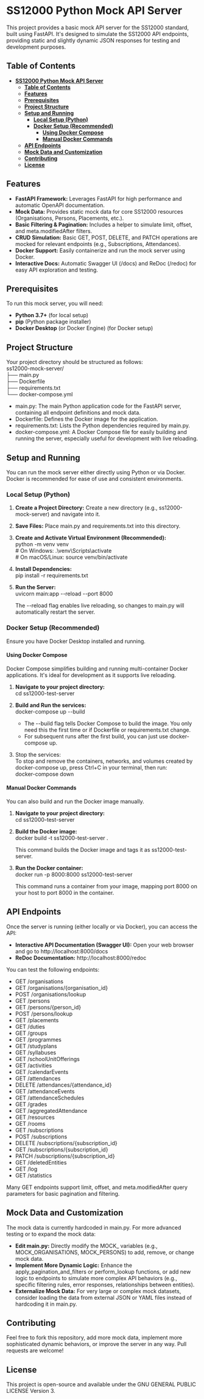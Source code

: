 # **SS12000 Python Mock API Server**

This project provides a basic mock API server for the SS12000 standard, built using FastAPI. It's designed to simulate the SS12000 API endpoints, providing static and slightly dynamic JSON responses for testing and development purposes.

## **Table of Contents**

- [**SS12000 Python Mock API Server**](#ss12000-python-mock-api-server)
  - [**Table of Contents**](#table-of-contents)
  - [**Features**](#features)
  - [**Prerequisites**](#prerequisites)
  - [**Project Structure**](#project-structure)
  - [**Setup and Running**](#setup-and-running)
    - [**Local Setup (Python)**](#local-setup-python)
    - [**Docker Setup (Recommended)**](#docker-setup-recommended)
      - [**Using Docker Compose**](#using-docker-compose)
      - [**Manual Docker Commands**](#manual-docker-commands)
  - [**API Endpoints**](#api-endpoints)
  - [**Mock Data and Customization**](#mock-data-and-customization)
  - [**Contributing**](#contributing)
  - [**License**](#license)

## **Features**

* **FastAPI Framework:** Leverages FastAPI for high performance and automatic OpenAPI documentation.  
* **Mock Data:** Provides static mock data for core SS12000 resources (Organisations, Persons, Placements, etc.).  
* **Basic Filtering & Pagination:** Includes a helper to simulate limit, offset, and meta.modifiedAfter filters.  
* **CRUD Simulation:** Basic GET, POST, DELETE, and PATCH operations are mocked for relevant endpoints (e.g., Subscriptions, Attendances).  
* **Docker Support:** Easily containerize and run the mock server using Docker.  
* **Interactive Docs:** Automatic Swagger UI (/docs) and ReDoc (/redoc) for easy API exploration and testing.

## **Prerequisites**

To run this mock server, you will need:

* **Python 3.7+** (for local setup)  
* **pip** (Python package installer)  
* **Docker Desktop** (or Docker Engine) (for Docker setup)

## **Project Structure**

Your project directory should be structured as follows:  
ss12000-mock-server/  
├── main.py  
├── Dockerfile  
├── requirements.txt  
└── docker-compose.yml

* main.py: The main Python application code for the FastAPI server, containing all endpoint definitions and mock data.  
* Dockerfile: Defines the Docker image for the application.  
* requirements.txt: Lists the Python dependencies required by main.py.  
* docker-compose.yml: A Docker Compose file for easily building and running the server, especially useful for development with live reloading.

## **Setup and Running**

You can run the mock server either directly using Python or via Docker. Docker is recommended for ease of use and consistent environments.

### **Local Setup (Python)**

1. **Create a Project Directory:** Create a new directory (e.g., ss12000-mock-server) and navigate into it.  
2. **Save Files:** Place main.py and requirements.txt into this directory.  
3. **Create and Activate Virtual Environment (Recommended):**  
   python \-m venv venv  
   \# On Windows: .\\venv\\Scripts\\activate  
   \# On macOS/Linux: source venv/bin/activate

4. **Install Dependencies:**  
   pip install \-r requirements.txt

5. **Run the Server:**  
   uvicorn main:app \--reload \--port 8000

   The \--reload flag enables live reloading, so changes to main.py will automatically restart the server.

### **Docker Setup (Recommended)**

Ensure you have Docker Desktop installed and running.

#### **Using Docker Compose**

Docker Compose simplifies building and running multi-container Docker applications. It's ideal for development as it supports live reloading.

1. **Navigate to your project directory:**  
   cd ss12000-test-server

2. **Build and Run the services:**  
   docker-compose up \--build

   * The \--build flag tells Docker Compose to build the image. You only need this the first time or if Dockerfile or requirements.txt change.  
   * For subsequent runs after the first build, you can just use docker-compose up.  
3. Stop the services:  
   To stop and remove the containers, networks, and volumes created by docker-compose up, press Ctrl+C in your terminal, then run:  
   docker-compose down

#### **Manual Docker Commands**

You can also build and run the Docker image manually.

1. **Navigate to your project directory:**  
   cd ss12000-test-server

2. **Build the Docker image:**  
   docker build \-t ss12000-test-server .

   This command builds the Docker image and tags it as ss12000-test-server.  
3. **Run the Docker container:**  
   docker run \-p 8000:8000 ss12000-test-server

   This command runs a container from your image, mapping port 8000 on your host to port 8000 in the container.

## **API Endpoints**

Once the server is running (either locally or via Docker), you can access the API:

* **Interactive API Documentation (Swagger UI):** Open your web browser and go to http://localhost:8000/docs  
* **ReDoc Documentation:** http://localhost:8000/redoc

You can test the following endpoints:

* GET /organisations  
* GET /organisations/{organisation\_id}  
* POST /organisations/lookup  
* GET /persons  
* GET /persons/{person\_id}  
* POST /persons/lookup  
* GET /placements  
* GET /duties  
* GET /groups  
* GET /programmes  
* GET /studyplans  
* GET /syllabuses  
* GET /schoolUnitOfferings  
* GET /activities  
* GET /calendarEvents  
* GET /attendances  
* DELETE /attendances/{attendance\_id}  
* GET /attendanceEvents  
* GET /attendanceSchedules  
* GET /grades  
* GET /aggregatedAttendance  
* GET /resources  
* GET /rooms  
* GET /subscriptions  
* POST /subscriptions  
* DELETE /subscriptions/{subscription\_id}  
* GET /subscriptions/{subscription\_id}  
* PATCH /subscriptions/{subscription\_id}  
* GET /deletedEntities  
* GET /log  
* GET /statistics

Many GET endpoints support limit, offset, and meta.modifiedAfter query parameters for basic pagination and filtering.

## **Mock Data and Customization**

The mock data is currently hardcoded in main.py. For more advanced testing or to expand the mock data:

* **Edit main.py:** Directly modify the MOCK\_ variables (e.g., MOCK\_ORGANISATIONS, MOCK\_PERSONS) to add, remove, or change mock data.  
* **Implement More Dynamic Logic:** Enhance the apply\_pagination\_and\_filters or perform\_lookup functions, or add new logic to endpoints to simulate more complex API behaviors (e.g., specific filtering rules, error responses, relationships between entities).  
* **Externalize Mock Data:** For very large or complex mock datasets, consider loading the data from external JSON or YAML files instead of hardcoding it in main.py.

## **Contributing**

Feel free to fork this repository, add more mock data, implement more sophisticated dynamic behaviors, or improve the server in any way. Pull requests are welcome\!

## **License**

This project is open-source and available under the GNU GENERAL PUBLIC LICENSE Version 3.